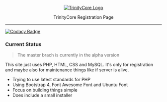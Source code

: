 <p align="center"><a href="https://github.com/Nitair/registration" target="_blank"><img src="https://www.trinitycore.org/images/logo2.png" alt="TrinityCore Logo" /></a></p>
<p align="center">TrinityCore Registration Page</p>

---

[![Codacy Badge](https://api.codacy.com/project/badge/Grade/eecbaa0e13204d1991e496188c6a1bfa)](https://app.codacy.com/app/Nitair/registration?utm_source=github.com&utm_medium=referral&utm_content=Nitair/registration&utm_campaign=Badge_Grade_Dashboard)

### Current Status
> The master brach is currently in the alpha version

This site just uses PHP, HTML, CSS and MySQL. It's only for registration and maybe also for maintenance things like if server is alive.

*   Trying to use latest standards for PHP
*   Using Bootstrap 4, Font Awesome Font and Ubuntu Font
*   Focus on building things simple
*   Does include a small installer
